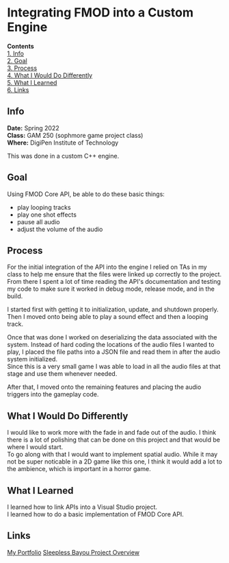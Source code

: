 # Integrating FMOD into a Custom Engine
**Contents**  
[1. Info](#info)  
[2. Goal](#goal)  
[3. Process](#process)  
[4. What I Would Do Differently](#what-i-would-do-differently)  
[5. What I Learned](#what-i-learned)  
[6. Links](#links)  

## Info
**Date:** Spring 2022   
**Class:** GAM 250 (sophmore game project class)  
**Where:** DigiPen Institute of Technology  

This was done in a custom C++ engine.
## Goal
Using FMOD Core API, be able to do these basic things:  
- play looping tracks
- play one shot effects
- pause all audio
- adjust the volume of the audio
## Process
For the initial integration of the API into the engine I relied on TAs in my class to help me ensure that the files were linked up correctly to the project.  
From there I spent a lot of time reading the API's documentation and testing my code to make sure it worked in debug mode, release mode, and in the build.  

I started first with getting it to initialization, update, and shutdown properly. Then I moved onto being able to play a sound effect and then a looping track.  

Once that was done I worked on deserializing the data associated with the system. Instead of hard coding the locations of the audio files I wanted to play, I placed the file paths into a JSON file and read them in after the audio system initialized.  
Since this is a very small game I was able to load in all the audio files at that stage and use them whenever needed.  

After that, I moved onto the remaining features and placing the audio triggers into the gameplay code.
## What I Would Do Differently
I would like to work more with the fade in and fade out of the audio. I think there is a lot of polishing that can be done on this project and that would be where I would start.  
To go along with that I would want to implement spatial audio. While it may not be super noticable in a 2D game like this one, I think it would add a lot to the ambience, which is important in a horror game.
## What I Learned
I learned how to link APIs into a Visual Studio project.  
I learned how to do a basic implementation of FMOD Core API.
## Links
[My Portfolio](https://github.com/ksanti6/portfolio) 
[Sleepless Bayou Project Overview](https://github.com/ksanti6/portfolio/blob/main/GAMES/Sleepless_Bayou/Sleepless_Bayou.md)